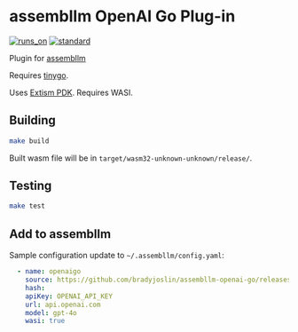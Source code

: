# assembllm OpenAI Go Plug-in

[![runs_on](https://img.shields.io/badge/runs_on-Extism-4c30fc.svg?subject=runs_on&status=Extism&color=4c30fc)](https://modsurfer.dylibso.com/module?hash=93f3517589bd44dfde3a0406ab2d574f239aca10378996bb6c63e8d73a510e2b) [![standard](https://img.shields.io/badge/standard-WASI%20(preview1)-654ff0.svg?subject=standard&status=WASI%20(preview1)&color=654ff0)](https://modsurfer.dylibso.com/module?hash=93f3517589bd44dfde3a0406ab2d574f239aca10378996bb6c63e8d73a510e2b)

Plugin for [assembllm](https://github.com/bradyjoslin/assembllm)

Requires [tinygo](https://tinygo.org/).

Uses [Extism PDK](https://github.com/extism/go-pdk). Requires WASI.

## Building

```bash
make build
```

Built wasm file will be in `target/wasm32-unknown-unknown/release/`.

## Testing

```bash
make test
```

## Add to assembllm

Sample configuration update to `~/.assembllm/config.yaml`:

```yaml
  - name: openaigo
    source: https://github.com/bradyjoslin/assembllm-openai-go/releases/latest/download/assembllm-openai-go.wasm
    hash: 
    apiKey: OPENAI_API_KEY
    url: api.openai.com
    model: gpt-4o
    wasi: true
```

